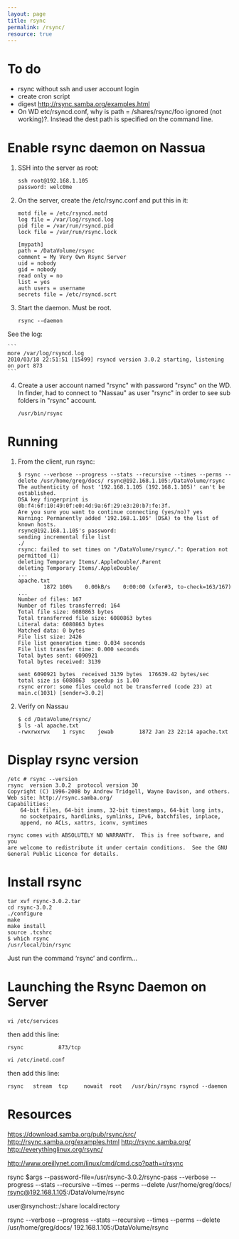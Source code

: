 ```yaml
---
layout: page
title: rsync
permalink: /rsync/
resource: true
---
```

# To do

- rsync without ssh and user account login
- create cron script
- digest http://rsync.samba.org/examples.html
- On WD etc/rsyncd.conf, why is path = /shares/rsync/foo ignored (not working)?. Instead the dest path is specified on the command line.

# Enable rsync daemon on Nassua

1. SSH into the server as root:

	```
	ssh root@192.168.1.105
	password: welc0me
	```

2. On the server, create the /etc/rsync.conf and put this in it:

	```
	motd file = /etc/rsyncd.motd                                                    
	log file = /var/log/rsyncd.log                                                  
	pid file = /var/run/rsyncd.pid                                                  
	lock file = /var/run/rsync.lock                                                 
	                                                                                
	[mypath]                                                              
	path = /DataVolume/rsync                                                        
	comment = My Very Own Rsync Server                                              
	uid = nobody                                                                    
	gid = nobody                                                                    
	read only = no                                                                  
	list = yes                                                                      
	auth users = username                                                           
	secrets file = /etc/rsyncd.scrt    
	```       

3. Start the daemon. Must be root.

	```
	rsync --daemon
	```

See the log:


	```
	more /var/log/rsyncd.log 
	2010/03/18 22:51:51 [15499] rsyncd version 3.0.2 starting, listening on port 873
	```

4. Create a user account named "rsync" with password "rsync" on the WD. In finder, had to connect to "Nassau" as user "rsync" in order to see sub folders in "rsync" account.

	```
	/usr/bin/rsync
	```

# Running

1. From the client, run rsync:

	```
	$ rsync --verbose --progress --stats --recursive --times --perms --delete /usr/home/greg/docs/ rsync@192.168.1.105:/DataVolume/rsync
	The authenticity of host '192.168.1.105 (192.168.1.105)' can't be established.
	DSA key fingerprint is 0b:f4:6f:10:49:0f:e0:4d:9a:6f:29:e3:20:b7:fe:3f.
	Are you sure you want to continue connecting (yes/no)? yes
	Warning: Permanently added '192.168.1.105' (DSA) to the list of known hosts.
	rsync@192.168.1.105's password: 
	sending incremental file list
	./
	rsync: failed to set times on "/DataVolume/rsync/.": Operation not permitted (1)
	deleting Temporary Items/.AppleDouble/.Parent
	deleting Temporary Items/.AppleDouble/
	...
	apache.txt
	        1872 100%    0.00kB/s    0:00:00 (xfer#3, to-check=163/167)
	...
	Number of files: 167
	Number of files transferred: 164
	Total file size: 6080863 bytes
	Total transferred file size: 6080863 bytes
	Literal data: 6080863 bytes
	Matched data: 0 bytes
	File list size: 2426
	File list generation time: 0.034 seconds
	File list transfer time: 0.000 seconds
	Total bytes sent: 6090921
	Total bytes received: 3139

	sent 6090921 bytes  received 3139 bytes  176639.42 bytes/sec
	total size is 6080863  speedup is 1.00
	rsync error: some files could not be transferred (code 23) at main.c(1031) [sender=3.0.2]
	```

2. Verify on Nassau

	```
	$ cd /DataVolume/rsync/
	$ ls -al apache.txt 
	-rwxrwxrwx    1 rsync    jewab        1872 Jan 23 22:14 apache.txt
	```


# Display rsync version

```
/etc # rsync --version
rsync  version 3.0.2  protocol version 30
Copyright (C) 1996-2008 by Andrew Tridgell, Wayne Davison, and others.
Web site: http://rsync.samba.org/
Capabilities:
    64-bit files, 64-bit inums, 32-bit timestamps, 64-bit long ints,
    no socketpairs, hardlinks, symlinks, IPv6, batchfiles, inplace,
    append, no ACLs, xattrs, iconv, symtimes

rsync comes with ABSOLUTELY NO WARRANTY.  This is free software, and you
are welcome to redistribute it under certain conditions.  See the GNU
General Public Licence for details.
```


# Install rsync

```
tar xvf rsync-3.0.2.tar 
cd rsync-3.0.2
./configure
make
make install
source .tcshrc
$ which rsync
/usr/local/bin/rsync
```

Just run the command ‘rsync’ and confirm…


# Launching the Rsync Daemon on Server

```
vi /etc/services
```

then add this line:

```
rsync           873/tcp
```

```
vi /etc/inetd.conf
```

then add this line:

```
rsync   stream  tcp     nowait  root   /usr/bin/rsync rsyncd --daemon
```

# Resources

https://download.samba.org/pub/rsync/src/
http://rsync.samba.org/examples.html
http://rsync.samba.org/
http://everythinglinux.org/rsync/

http://www.oreillynet.com/linux/cmd/cmd.csp?path=r/rsync

rsync $args --password-file=/usr/rsync-3.0.2/rsync-pass --verbose --progress --stats --recursive --times --perms --delete /usr/home/greg/docs/ rsync@192.168.1.105:/DataVolume/rsync

 user@rsynchost::/share localdirectory


rsync --verbose --progress --stats --recursive --times --perms --delete /usr/home/greg/docs/ 192.168.1.105:/DataVolume/rsync
